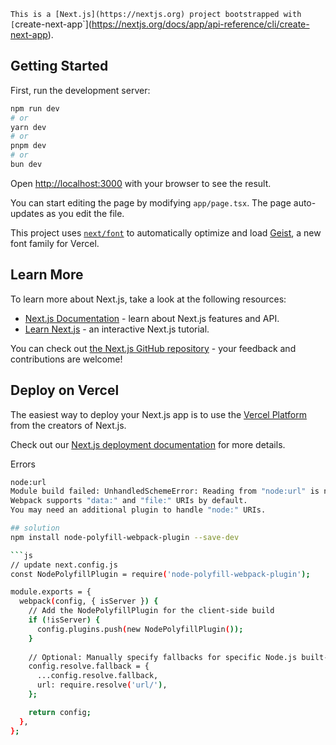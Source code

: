 `This is a [Next.js](https://nextjs.org) project bootstrapped with [`create-next-app`](https://nextjs.org/docs/app/api-reference/cli/create-next-app).

## Getting Started

First, run the development server:

```bash
npm run dev
# or
yarn dev
# or
pnpm dev
# or
bun dev
```

Open [http://localhost:3000](http://localhost:3000) with your browser to see the result.

You can start editing the page by modifying `app/page.tsx`. The page auto-updates as you edit the file.

This project uses [`next/font`](https://nextjs.org/docs/app/building-your-application/optimizing/fonts) to automatically optimize and load [Geist](https://vercel.com/font), a new font family for Vercel.

## Learn More

To learn more about Next.js, take a look at the following resources:

- [Next.js Documentation](https://nextjs.org/docs) - learn about Next.js features and API.
- [Learn Next.js](https://nextjs.org/learn) - an interactive Next.js tutorial.

You can check out [the Next.js GitHub repository](https://github.com/vercel/next.js) - your feedback and contributions are welcome!

## Deploy on Vercel

The easiest way to deploy your Next.js app is to use the [Vercel Platform](https://vercel.com/new?utm_medium=default-template&filter=next.js&utm_source=create-next-app&utm_campaign=create-next-app-readme) from the creators of Next.js.

Check out our [Next.js deployment documentation](https://nextjs.org/docs/app/building-your-application/deploying) for more details.


Errors
````bash
node:url
Module build failed: UnhandledSchemeError: Reading from "node:url" is not handled by plugins (Unhandled scheme).
Webpack supports "data:" and "file:" URIs by default.
You may need an additional plugin to handle "node:" URIs.

## solution
npm install node-polyfill-webpack-plugin --save-dev

```js
// update next.config.js
const NodePolyfillPlugin = require('node-polyfill-webpack-plugin');

module.exports = {
  webpack(config, { isServer }) {
    // Add the NodePolyfillPlugin for the client-side build
    if (!isServer) {
      config.plugins.push(new NodePolyfillPlugin());
    }
    
    // Optional: Manually specify fallbacks for specific Node.js built-ins (like `url`)
    config.resolve.fallback = {
      ...config.resolve.fallback,
      url: require.resolve('url/'),
    };

    return config;
  },
};

`````
````


